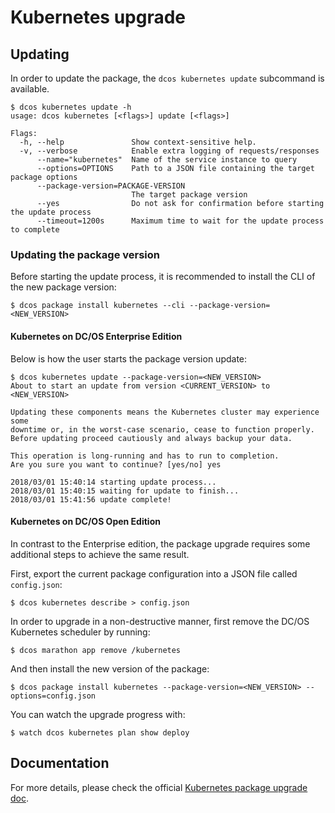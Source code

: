# Kubernetes upgrade

## Updating

In order to update the package, the `dcos kubernetes update` subcommand
is available.

```shell
$ dcos kubernetes update -h
usage: dcos kubernetes [<flags>] update [<flags>]

Flags:
  -h, --help               Show context-sensitive help.
  -v, --verbose            Enable extra logging of requests/responses
      --name="kubernetes"  Name of the service instance to query
      --options=OPTIONS    Path to a JSON file containing the target package options
      --package-version=PACKAGE-VERSION
                           The target package version
      --yes                Do not ask for confirmation before starting the update process
      --timeout=1200s      Maximum time to wait for the update process to complete

```

### Updating the package version

Before starting the update process, it is recommended to install the CLI
of the new package version:

```shell
$ dcos package install kubernetes --cli --package-version=<NEW_VERSION>
```

#### Kubernetes on DC/OS Enterprise Edition

Below is how the user starts the package version update:

```shell
$ dcos kubernetes update --package-version=<NEW_VERSION>
About to start an update from version <CURRENT_VERSION> to <NEW_VERSION>

Updating these components means the Kubernetes cluster may experience some
downtime or, in the worst-case scenario, cease to function properly.
Before updating proceed cautiously and always backup your data.

This operation is long-running and has to run to completion.
Are you sure you want to continue? [yes/no] yes

2018/03/01 15:40:14 starting update process...
2018/03/01 15:40:15 waiting for update to finish...
2018/03/01 15:41:56 update complete!
```

#### Kubernetes on DC/OS Open Edition

In contrast to the Enterprise edition, the package upgrade requires some additional
steps to achieve the same result.

First, export the current package configuration into a JSON file called `config.json`:

```shell
$ dcos kubernetes describe > config.json
```

In order to upgrade in a non-destructive manner, first remove the DC/OS Kubernetes
scheduler by running:

```shell
$ dcos marathon app remove /kubernetes
```

And then install the new version of the package:

```shell
$ dcos package install kubernetes --package-version=<NEW_VERSION> --options=config.json
```

You can watch the upgrade progress with:

```shell
$ watch dcos kubernetes plan show deploy
```

## Documentation

For more details, please check the official [Kubernetes package upgrade doc](https://docs.mesosphere.com/services/kubernetes/1.0.2-1.9.6/upgrade/#updating-the-package-version/).
